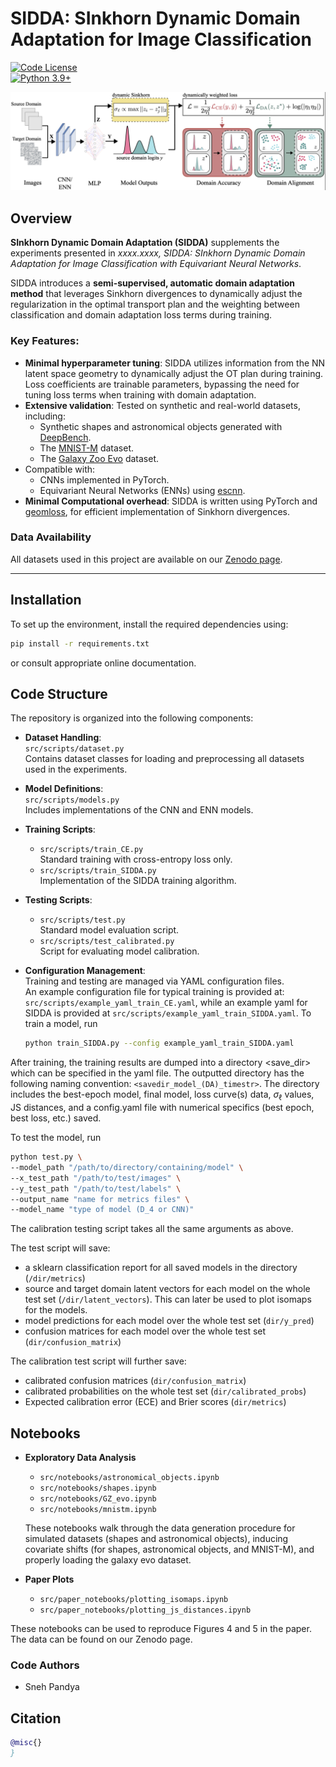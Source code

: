 # SIDDA: SInkhorn Dynamic Domain Adaptation for Image Classification

[![Code License](https://img.shields.io/badge/Code%20License-Apache_2.0-green.svg)](https://github.com/snehjp2/GCNNMorphology/blob/main/LICENSE)  
[![Python 3.9+](https://img.shields.io/badge/python-3.9+-blue.svg)](https://www.python.org/downloads/release/python-390/)

![Pipeline Diagram](plots/pipeline.png)

## Overview

**SInkhorn Dynamic Domain Adaptation (SIDDA)** supplements the experiments presented in *xxxx.xxxx, SIDDA: SInkhorn Dynamic Domain Adaptation for Image Classification with Equivariant Neural Networks*. 

SIDDA introduces a **semi-supervised, automatic domain adaptation method** that leverages Sinkhorn divergences to dynamically adjust the regularization in the optimal transport plan and the weighting between classification and domain adaptation loss terms during training. 

### Key Features:
- **Minimal hyperparameter tuning**: SIDDA utilizes information from the NN latent space geometry to dynamically adjust the OT plan during training. Loss coefficients are trainable parameters, bypassing the need for tuning loss terms when training with domain adaptation.
- **Extensive validation**: Tested on synthetic and real-world datasets, including:
  - Synthetic shapes and astronomical objects generated with [DeepBench](https://github.com/deepskies/DeepBench).
  - The [MNIST-M](https://paperswithcode.com/dataset/mnist-m) dataset.
  - The [Galaxy Zoo Evo](https://huggingface.co/collections/mwalmsley/galaxy-zoo-evo-66532c6c258f5fad31f31880) dataset.
- Compatible with:
  - CNNs implemented in PyTorch.
  - Equivariant Neural Networks (ENNs) using [escnn](https://github.com/QUVA-Lab/escnn).
- **Minimal Computational overhead**: SIDDA is written using PyTorch and [geomloss](https://www.kernel-operations.io/geomloss/), for efficient implementation of Sinkhorn divergences.

### Data Availability
All datasets used in this project are available on our [Zenodo page](https://zenodo.org/uploads/14583107).

---

## Installation

To set up the environment, install the required dependencies using:

```bash
pip install -r requirements.txt
```
or consult appropriate online documentation.

## Code Structure

The repository is organized into the following components:

- **Dataset Handling**:  
  `src/scripts/dataset.py`  
  Contains dataset classes for loading and preprocessing all datasets used in the experiments.

- **Model Definitions**:  
  `src/scripts/models.py`  
  Includes implementations of the CNN and ENN models.

- **Training Scripts**:  
  - `src/scripts/train_CE.py`  
    Standard training with cross-entropy loss only.
  - `src/scripts/train_SIDDA.py`  
    Implementation of the SIDDA training algorithm.

- **Testing Scripts**:  
  - `src/scripts/test.py`  
    Standard model evaluation script.
  - `src/scripts/test_calibrated.py`  
    Script for evaluating model calibration.

- **Configuration Management**:  
  Training and testing are managed via YAML configuration files.  
  An example configuration file for typical training is provided at:  
  `src/scripts/example_yaml_train_CE.yaml`, while an example yaml for SIDDA is provided at `src/scripts/example_yaml_train_SIDDA.yaml`. To train a model, run 

  ```bash
  python train_SIDDA.py --config example_yaml_train_SIDDA.yaml
  ```

After training, the training results are dumped into a directory <save_dir> which can be specified in the yaml file. The outputted directory has the following naming convention: `<savedir_model_(DA)_timestr>`. The directory includes the best-epoch model, final model, loss curve(s) data, $\sigma_\ell$ values, JS distances, and a config.yaml file with numerical specifics (best epoch, best loss, etc.) saved. 

To test the model, run

```bash
python test.py \
--model_path "/path/to/directory/containing/model" \
--x_test_path "/path/to/test/images" \
--y_test_path "/path/to/test/labels" \
--output_name "name for metrics files" \
--model_name "type of model (D_4 or CNN)"
```

The calibration testing script takes all the same arguments as above.

The test script will save:
  - a sklearn classification report for all saved models in the directory (`/dir/metrics`)
  - source and target domain latent vectors for each model on the whole test set (`/dir/latent_vectors`). This can later be used to plot isomaps for the models.
  - model predictions for each model over the whole test set (`dir/y_pred`)
  - confusion matrices for each model over the whole test set (`dir/confusion_matrix`)

The calibration test script will further save:
  - calibrated confusion matrices (`dir/confusion_matrix`)
  - calibrated probabilities on the whole test set (`dir/calibrated_probs`)
  - Expected calibration error (ECE) and Brier scores (`dir/metrics`)

## Notebooks

- **Exploratory Data Analysis**
  - `src/notebooks/astronomical_objects.ipynb` 
  - `src/notebooks/shapes.ipynb`
  - `src/notebooks/GZ_evo.ipynb`
  - `src/notebooks/mnistm.ipynb`

  These notebooks walk through the data generation procedure for simulated datasets (shapes and astronomical objects), inducing covariate shifts (for shapes, astronomical objects, and MNIST-M), and properly loading the galaxy evo dataset.

- **Paper Plots**
  - `src/paper_notebooks/plotting_isomaps.ipynb`
  - `src/paper_notebooks/plotting_js_distances.ipynb`

These notebooks can be used to reproduce Figures 4 and 5 in the paper. The data can be found on our Zenodo page.

### Code Authors

- Sneh Pandya

## Citation

```bibtex
@misc{}
}
```
